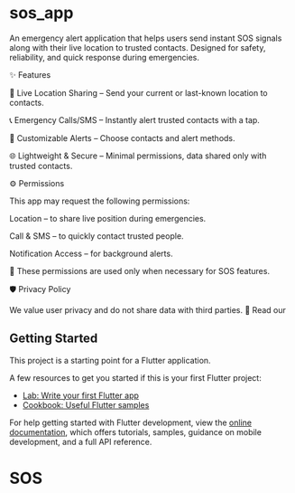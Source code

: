 # sos_app

An emergency alert application that helps users send instant SOS signals along with their live location to trusted contacts. Designed for safety, reliability, and quick response during emergencies.

✨ Features

📍 Live Location Sharing – Send your current or last-known location to contacts.

📞 Emergency Calls/SMS – Instantly alert trusted contacts with a tap.

🔔 Customizable Alerts – Choose contacts and alert methods.

🌐 Lightweight & Secure – Minimal permissions, data shared only with trusted contacts.



⚙️ Permissions

This app may request the following permissions:

Location – to share live position during emergencies.

Call & SMS – to quickly contact trusted people.

Notification Access – for background alerts.

📌 These permissions are used only when necessary for SOS features.


🛡️ Privacy Policy

We value user privacy and do not share data with third parties.
📖 Read our 
## Getting Started

This project is a starting point for a Flutter application.

A few resources to get you started if this is your first Flutter project:

- [Lab: Write your first Flutter app](https://docs.flutter.dev/get-started/codelab)
- [Cookbook: Useful Flutter samples](https://docs.flutter.dev/cookbook)

For help getting started with Flutter development, view the
[online documentation](https://docs.flutter.dev/), which offers tutorials,
samples, guidance on mobile development, and a full API reference.
# SOS
